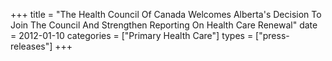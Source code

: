 +++
title = "The Health Council Of Canada Welcomes Alberta's Decision To Join The Council And Strengthen Reporting On Health Care Renewal"
date = 2012-01-10
categories = ["Primary Health Care"]
types = ["press-releases"]
+++
